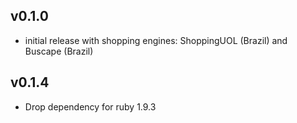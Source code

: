 ## v0.1.0

* initial release with shopping engines: ShoppingUOL (Brazil) and Buscape (Brazil)

## v0.1.4

* Drop dependency for ruby 1.9.3
